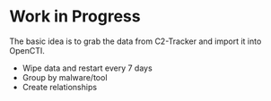 # Work in Progress

The basic idea is to grab the data from C2-Tracker and import it into OpenCTI.

- Wipe data and restart every 7 days
- Group by malware/tool
- Create relationships